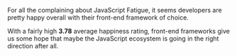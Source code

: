 For all the complaining about JavaScript Fatigue, it seems developers are pretty happy overall with their front-end framework of choice. 

With a fairly high **3.78** average happiness rating, front-end frameworks give us some hope that maybe the JavaScript ecosystem is going in the right direction after all. 